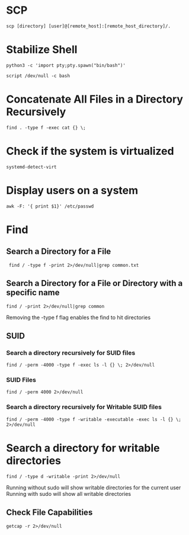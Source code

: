 # SCP
```
scp [directory] [user]@[remote_host]:[remote_host_directory]/.
```
# Stabilize Shell
```
python3 -c 'import pty;pty.spawn("bin/bash")'
```

```
script /dev/null -c bash 
```
# Concatenate All Files in a Directory Recursively

```
find . -type f -exec cat {} \;
```
# Check if the system is virtualized
```
systemd-detect-virt
```
# Display users on a system
```
awk -F: '{ print $1}' /etc/passwd
```

# Find
## Search a Directory for a File
```
 find / -type f -print 2>/dev/null|grep common.txt
```
## Search a Directory for a File **or** Directory with a specific name
```
find / -print 2>/dev/null|grep common
```
Removing the -type f flag enables the find to hit directories
## SUID
### Search a directory recursively for SUID files
```
find / -perm -4000 -type f -exec ls -l {} \; 2>/dev/null
```
### SUID Files
```
find / -perm 4000 2>/dev/null
```
### Search a directory recursively for Writable SUID files
```
find / -perm -4000 -type f -writable -executable -exec ls -l {} \; 2>/dev/null
```

# Search a directory for writable directories
```
find / -type d -writable -print 2>/dev/null
```
Running without sudo will show writable directories for the current user
Running with sudo will show all writable directories
## Check File Capabilities
```
getcap -r 2>/dev/null
```
